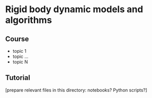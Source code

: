 # Rigid body dynamic models and algorithms

## Course

* topic 1
* topic ...
* topic N

## Tutorial

[prepare relevant files in this directory: notebooks? Python scripts?]
